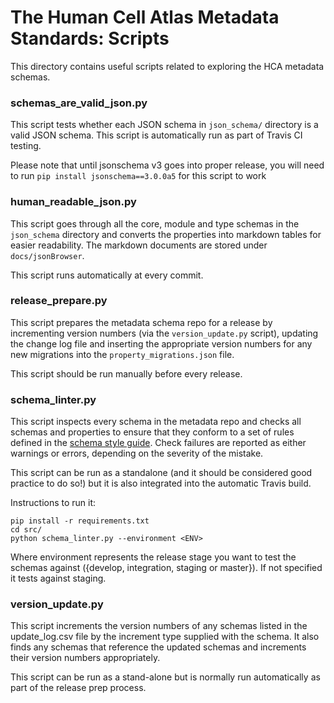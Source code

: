 # The Human Cell Atlas Metadata Standards: Scripts

This directory contains useful scripts related to exploring the HCA metadata schemas.

### schemas_are_valid_json.py

This script tests whether each JSON schema in `json_schema/` directory is a valid JSON schema. This script is automatically run as part of Travis CI testing.

Please note that until jsonschema v3 goes into proper release, you will need to run `pip install jsonschema==3.0.0a5` for this script to work

### human_readable_json.py

This script goes through all the core, module and type schemas in the `json_schema` directory and converts the properties into markdown tables for easier readability. The markdown documents are stored under `docs/jsonBrowser`.

This script runs automatically at every commit.


### release_prepare.py

This script prepares the metadata schema repo for a release by incrementing version numbers (via the `version_update.py` script), updating the change log file and inserting the appropriate version numbers for any new migrations into the `property_migrations.json` file.

This script should be run manually before every release.


### schema_linter.py

This script inspects every schema in the metadata repo and checks all schemas and properties to ensure that they conform to a set of rules defined in the [schema style guide](docs/schema_style_guide.md). Check failures are reported as either warnings or errors, depending on the severity of the mistake.

This script can be run as a standalone (and it should be considered good practice to do so!) but it is also integrated into the automatic Travis build.

Instructions to run it:
```buildoutcfg
pip install -r requirements.txt
cd src/
python schema_linter.py --environment <ENV>
```
Where environment represents the release stage you want to test the schemas against ({develop, integration, staging or master}). If not specified it tests against staging.
### version_update.py

This script increments the version numbers of any schemas listed in the update_log.csv file by the increment type supplied with the schema. It also finds any schemas that reference the updated schemas and increments their version numbers appropriately.

This script can be run as a stand-alone but is normally run automatically as part of the release prep process.